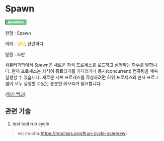 <d-title>

# Spawn

</d-title>

<d-label>

<d-inner>

![Backend](../../2TAT1C/Label_Backend.png)

</d-inner>

</d-label>

<d-origin>

원형 : Spawn

</d-origin>

<d-mean>

의미 : <span style="color:#FFBF00; font-weight:bold;">낳다</span>, 산란하다.

</d-mean>

<d-pronunciation>

발음 : 스판

</d-pronunciation>

<d-content>

컴퓨터과학에서 Spawn은 새로운 자식 프로세스를 로드하고 실행하는 함수를 말합니다. 현재 프로세스는 자식이 종료되기를 기다리거나 동시(concurrent) 컴퓨팅을 계속 실행할 수 있습니다.
새로운 서브 프로세스를 작성하려면 하위 프로세스와 현재 프로그램이 모두 실행할 수있는 충분한 메모리가 필요합니다.

([위키 백과](<https://en.wikipedia.org/wiki/Spawn_(computing)>))

</d-content>

<d-relation>

## 관련 기술

<d-inner>

1. test tool run cycle

</d-inner>

> ex) mocha(https://mochajs.org/#run-cycle-overview)

</d-relation>
